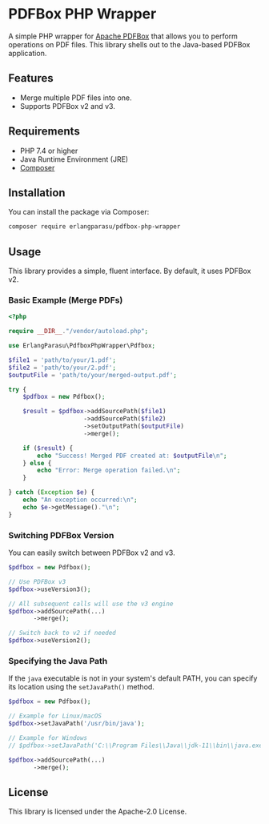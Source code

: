 # PDFBox PHP Wrapper

A simple PHP wrapper for [Apache PDFBox](https://pdfbox.apache.org/) that allows you to perform operations on PDF files. This library shells out to the Java-based PDFBox application.

## Features

*   Merge multiple PDF files into one.
*   Supports PDFBox v2 and v3.

## Requirements

*   PHP 7.4 or higher
*   Java Runtime Environment (JRE)
*   [Composer](https://getcomposer.org/)

## Installation

You can install the package via Composer:

```bash
composer require erlangparasu/pdfbox-php-wrapper
```

## Usage

This library provides a simple, fluent interface. By default, it uses PDFBox v2.

### Basic Example (Merge PDFs)

```php
<?php

require __DIR__."/vendor/autoload.php";

use ErlangParasu\PdfboxPhpWrapper\Pdfbox;

$file1 = 'path/to/your/1.pdf';
$file2 = 'path/to/your/2.pdf';
$outputFile = 'path/to/your/merged-output.pdf';

try {
    $pdfbox = new Pdfbox();

    $result = $pdfbox->addSourcePath($file1)
                     ->addSourcePath($file2)
                     ->setOutputPath($outputFile)
                     ->merge();

    if ($result) {
        echo "Success! Merged PDF created at: $outputFile\n";
    } else {
        echo "Error: Merge operation failed.\n";
    }

} catch (Exception $e) {
    echo "An exception occurred:\n";
    echo $e->getMessage()."\n";
}
```

### Switching PDFBox Version

You can easily switch between PDFBox v2 and v3.

```php
$pdfbox = new Pdfbox();

// Use PDFBox v3
$pdfbox->useVersion3();

// All subsequent calls will use the v3 engine
$pdfbox->addSourcePath(...)
       ->merge();

// Switch back to v2 if needed
$pdfbox->useVersion2();
```

### Specifying the Java Path

If the `java` executable is not in your system's default PATH, you can specify its location using the `setJavaPath()` method.

```php
$pdfbox = new Pdfbox();

// Example for Linux/macOS
$pdfbox->setJavaPath('/usr/bin/java');

// Example for Windows
// $pdfbox->setJavaPath('C:\\Program Files\\Java\\jdk-11\\bin\\java.exe');

$pdfbox->addSourcePath(...)
       ->merge();
```

## License

This library is licensed under the Apache-2.0 License.
